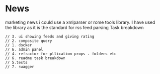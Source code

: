 # News
marketing news
i could use a xmlparser or rome tools library. I have used the library as it is the standard for rss feed parsing
Task breakdown

    // 3. ui showing feeds and giving rating
    // 2. composite query
    // 1. docker
    // 6. admin panel
    // 4. refractor for pllication props . folders etc
    // 6. readme task breakdown
    // 5.tests
    // 7. swagger

